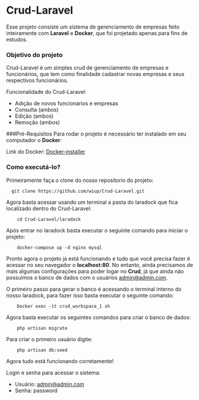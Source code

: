 # Crud-Laravel

Esse projeto consiste um sistema de gerenciamento de empresas feito inteiramente com **Laravel** e **Docker**, que foi projetado apenas para fins de estudos. 
### Objetivo do projeto
Crud-Laravel é um simples crud de gerenciamento de empresas e funcionários, que tem como finalidade cadastrar novas empresas e seus respectivos funcionários.

Funcionalidade do Crud-Laravel:

* Adição de novos funcionários e empresas
* Consulta (ambos)
* Edição (ambos)
* Remoção (ambos)

###Pré-Requisitos
Para rodar o projeto é necessário ter instalado em seu computador o **Docker**:

Link do Docker: [Docker-installer](https://www.docker.com/get-started)

### Como executá-lo?

Primeiramente faça o clone do nosso repositorio do projeto:
```
  git clone https://github.com/wiup/Crud-Laravel.git
```
Agora basta acessar usando um terminal a pasta do laradock que fica localizado dentro do Crud-Laravel:
```
    cd Crud-Laravel/laradock
```
Após entrar no laradock basta executar o seguinte comando para iniciar o projeto:
```
    docker-compose up -d nginx mysql
```

Pronto agora o projeto já está funcionando e tudo que você precisa fazer é acessar no seu navegador o **localhost:80**. No entanto, ainda precisamos de mais algumas configurações para poder logar no **Crud**, já que ainda não possuímos o banco de dados com o usuários admin@admin.com.

O primeiro passo para gerar o banco é acessando o terminal interno do nosso laradock, para fazer isso basta executar o seguinte comando:
```
    Docker exec -it crud_workspace_1 sh
```
Agora basta executar os seguintes comandos para criar o banco de dados:
```
    php artisan migrate
```

Para criar o primeiro usuário digite:
```
    php artisan db:seed
```

Agora tudo está funcionando corretamente!

Login e senha para acessar o sistema:
* Usuário: admin@admin.com
* Senha: password
